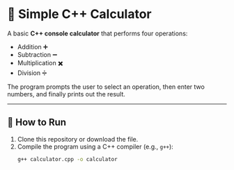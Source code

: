 # 🧮 Simple C++ Calculator

A basic **C++ console calculator** that performs four operations:  
- Addition ➕  
- Subtraction ➖  
- Multiplication ✖️  
- Division ➗  

The program prompts the user to select an operation, then enter two numbers, and finally prints out the result.

---

## 🚀 How to Run
1. Clone this repository or download the file.
2. Compile the program using a C++ compiler (e.g., `g++`):
   ```bash
   g++ calculator.cpp -o calculator
